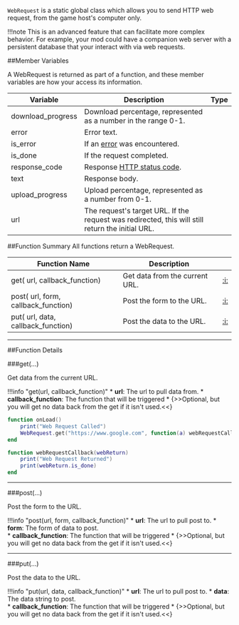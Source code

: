 `WebRequest` is a static global class which allows you to send HTTP web request, from the game host's computer only. 

!!!note
    This is an advanced feature that can facilitate more complex behavior. For example, your mod could have a companion
    web server with a persistent database that your interact with via web requests.

##Member Variables

A WebRequest is returned as part of a function, and these member variables are how your access its information.

Variable | Description | Type
-- | -- | :--
<a class="anchor" id="download_progress"></a>download_progress | Download percentage, represented as a number in the range 0-1. | [<span class="tag flo"></span>](types.md)
<a class="anchor" id="error"></a>error | Error text. | [<span class="tag str"></span>](types.md)
<a class="anchor" id="is_error"></a>is_error | If an [error](#error) was encountered. | [<span class="tag boo"></span>](types.md)
<a class="anchor" id="is_done"></a>is_done | If the request completed. | [<span class="tag boo"></span>](types.md)
<a class="anchor" id="response_code"></a>response_code | Response [HTTP status code](https://developer.mozilla.org/en-US/docs/Web/HTTP/Status). | [<span class="tag number"></span>](types.md)
<a class="anchor" id="text"></a>text | Response body. | [<span class="tag str"></span>](types.md)
<a class="anchor" id="upload_progress"></a>upload_progress | Upload percentage, represented as a number from 0-1. | [<span class="tag flo"></span>](types.md)
<a class="anchor" id="url"></a>url | The request's target URL. If the request was redirected, this will still return the initial URL. | [<span class="tag str"></span>](types.md)


##Function Summary
All functions return a WebRequest.

Function Name | Description | &nbsp;
-- | -- | --:
get([<span class="tag str"></span>](types.md) url, [<span class="tag fun"></span>](types.md#function) callback_function) | Get data from the current URL. | [:i:](#get)
post([<span class="tag str"></span>](types.md) url,  [<span class="tag tab"></span>](types.md) form, [<span class="tag fun"></span>](types.md#function) callback_function) | Post the form to the URL. | [:i:](#post)
put([<span class="tag str"></span>](types.md) url,  [<span class="tag str"></span>](types.md) data, [<span class="tag fun"></span>](types.md#function) callback_function) | Post the data to the URL. | [:i:](#put)

---


##Function Details

###get(...)

Get data from the current URL.

!!!info "get(url, callback_function)"
    * [<span class="tag str"></span>](types.md) **url**: The url to pull data from.
    * [<span class="tag fun"></span>](types.md#function) **callback_function**: The function that will be triggered
        * {>>Optional, but you will get no data back from the get if it isn't used.<<}

``` Lua
function onLoad()
    print("Web Request Called")
    WebRequest.get("https://www.google.com", function(a) webRequestCallback(a) end)
end

function webRequestCallback(webReturn)
    print("Web Request Returned")
    print(webReturn.is_done)
end
```

---


###post(...)

Post the form to the URL.

!!!info "post(url, form, callback_function)"
    * [<span class="tag str"></span>](types.md) **url**: The url to pull post to.
    * [<span class="tag tab"></span>](types.md) **form**: The form of data to post.    
    * [<span class="tag fun"></span>](types.md#function) **callback_function**: The function that will be triggered
        * {>>Optional, but you will get no data back from the get if it isn't used.<<}

---


###put(...)

Post the data to the URL.

!!!info "put(url, data, callback_function)"
    * [<span class="tag str"></span>](types.md) **url**: The url to pull post to.
    * [<span class="tag str"></span>](types.md) **data**: The data string to post.    
    * [<span class="tag fun"></span>](types.md#function) **callback_function**: The function that will be triggered
        * {>>Optional, but you will get no data back from the get if it isn't used.<<}
